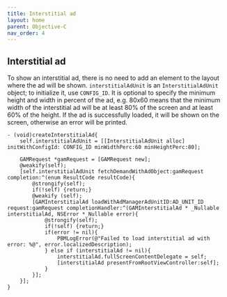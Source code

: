 ```yaml
---
title: Interstitial ad
layout: home
parent: Objective-C
nav_order: 4
---
```



## Interstitial ad
To show an interstitial ad, there is no need to add an element to the layout where the ad will be shown. `interstitialAdUnit` is an `InterstitialAdUnit` object; to initialize it, use `CONFIG_ID`. It is optional to specify the minimum height and width in percent of the ad, e.g. 80x60 means that the minimum width of the interstitial ad will be at least 80% of the screen and at least 60% of the height. If the ad is successfully loaded, it will be shown on the screen, otherwise an error will be printed.
```objc
- (void)createInterstitialAd{
    self.interstitialAdUnit = [[InterstitialAdUnit alloc] initWithConfigId: CONFIG_ID minWidthPerc:60 minHeightPerc:80];
    
    GAMRequest *gamRequest = [GAMRequest new];
    @weakify(self);
    [self.interstitialAdUnit fetchDemandWithAdObject:gamRequest completion:^(enum ResultCode resultCode){
        @strongify(self);
        if(!self) {return;}
        @weakify (self);
        [GAMInterstitialAd loadWithAdManagerAdUnitID:AD_UNIT_ID request:gamRequest completionHandler:^(GAMInterstitialAd * _Nullable interstitialAd, NSError *_Nullable error){
            @strongify(self);
            if(!self) {return;}
            if(error != nil){
                PBMLogError(@"Failed to load interstitial ad with error: %@", error.localizedDescription);
            } else if (interstitialAd != nil){
                interstitialAd.fullScreenContentDelegate = self;
                [interstitialAd presentFromRootViewController:self];
            }
        }];
    }];
}
```
